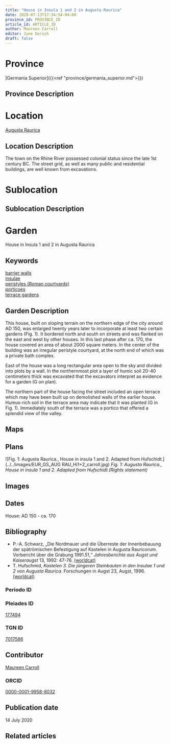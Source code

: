 ```yaml
---
title: "House in Insula 1 and 2 in Augusta Raurica"
date: 2020-07-13T17:34:54-04:00
province_id: PROVINCE_ID
article_id: ARTICLE_ID
author: Maureen Carroll
editor: June Dorsch
draft: false
---
```


# Province

[Germania Superior]({{<ref "province/germania_superior.md">}})  

## Province Description

<!-- DESCRIPTION -->


# Location

[Augusta Raurica](https://pleiades.stoa.org/places/177494)

## Location Description

The town on the Rhine River possessed colonial status since the late 1st century BC. The street grid, as well as many public and residential buildings, are well known from excavations.

# Sublocation

<!--
[AREA WITHIN LOCATION, LIKE “PALATINE HILL”](GEOREFERENCE LINK)
A sublocation is any area larger than an individual garden, but located within a location. I would always try to include a link to a controlled vocabulary here if possible. This ID may well be different from the Garden ID, e.g., Pompeii versus a Garden in one of the houses which has its own Pleiades ID.
-->

## Sublocation Description

<!-- DESCRIPTION -->

# Garden

House in Insula 1 and 2 in Augusta Raurica

## Keywords
[barrier walls](http://vocab.getty.edu/page/aat/300419302)  
[insulae](http://vocab.getty.edu/page/aat/300000325)  
[peristyles (Roman courtyards)](http://vocab.getty.edu/page/aat/300080971)  
[porticoes](http://vocab.getty.edu/page/aat/300004145)  
[terrace gardens](http://vocab.getty.edu/page/aat/300404778)

## Garden Description

This house, built on sloping terrain on the northern edge of the city around AD 150, was enlarged twenty years later to incorporate at least two certain gardens (Fig. 1). It bordered north and south on streets and was flanked on the east and west by other houses. In this last phase after ca. 170, the house covered an area of about 2000 square meters. In the center of the building was an irregular peristyle courtyard, at the north end of which was a private bath complex.

East of the house was a long rectangular area open to the sky and divided into plots by a wall. In the northernmost plot a layer of humic soil 20-40 centimeters thick was excavated that the excavators interpret as evidence for a garden (G on plan).

The northern part of the house facing the street included an open terrace which may have been built up on demolished walls of the earlier house. Humus-rich soil in the terrace area may indicate that it was planted (G in Fig. 1). Immediately south of the terrace was a portico that offered a splendid view of the valley.

## Maps

<!--
![ALT_TEXT](IMG_URL)
*CAPTION*
-->

## Plans

![Fig. 1: Augusta Raurica., House in insula 1 and 2. Adapted from Hufschidt.](../../images/EUR_GS_AUG RAU_Hi1+2_carroll.jpg)
*Fig. 1: Augusta Raurica., House in insula 1 and 2. Adapted from Hufschidt.(Rights statement)*

## Images

<!--
![ALT_TEXT](IMG_URL)
*CAPTION*
-->

## Dates

House: AD 150 - ca. 170

## Bibliography

* P.-A. Schwarz, „Die Nordmauer und die Überreste der Innenbebauung der spätrömischen Befestigung auf Kastelen in Augusta Rauricorum. Vorbericht über die Grabung 1991.51,“ *Jahresberichte aus Augst und Kaiseraugst* 13, 1992: 47-76. [(worldcat)](http://www.worldcat.org/oclc/891787691)
* T. Hufschmid, *Kastelen 3. Die jüngeren Steinbauten in den Insulae 1 und 2 von Augusta Raurica*. Forschungen in Augst 23, Augst, 1996. [(worldcat)](http://www.worldcat.org/oclc/613566402)

### Periodo ID

<!-- [PERIODO_ID](https://pleiades.stoa.org/places/PLEIADES_ID) -->

### Pleiades ID

[177494](https://pleiades.stoa.org/places/177494)

### TGN ID

[7017586](http://vocab.getty.edu/page/tgn/7017586)

## Contributor

[Maureen Carroll](https://www.sheffield.ac.uk/archaeology/our-people/academic-staff/maureen-carroll)

### ORCID

[0000-0001-9958-8032](https://orcid.org/0000-0001-9958-8032)

## Publication date

14 July 2020

## Related articles

<!-- Links to other related articles. Leave blank for now -->
